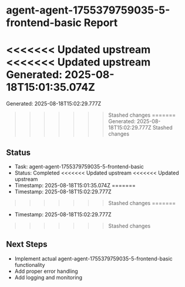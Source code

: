 # agent-agent-1755379759035-5-frontend-basic Report

<<<<<<< Updated upstream
<<<<<<< Updated upstream
Generated: 2025-08-18T15:01:35.074Z
=======
Generated: 2025-08-18T15:02:29.777Z
>>>>>>> Stashed changes
=======
Generated: 2025-08-18T15:02:29.777Z
>>>>>>> Stashed changes

## Status
- Task: agent-agent-1755379759035-5-frontend-basic
- Status: Completed
<<<<<<< Updated upstream
<<<<<<< Updated upstream
- Timestamp: 2025-08-18T15:01:35.074Z
=======
- Timestamp: 2025-08-18T15:02:29.777Z
>>>>>>> Stashed changes
=======
- Timestamp: 2025-08-18T15:02:29.777Z
>>>>>>> Stashed changes

## Next Steps
- Implement actual agent-agent-1755379759035-5-frontend-basic functionality
- Add proper error handling
- Add logging and monitoring
